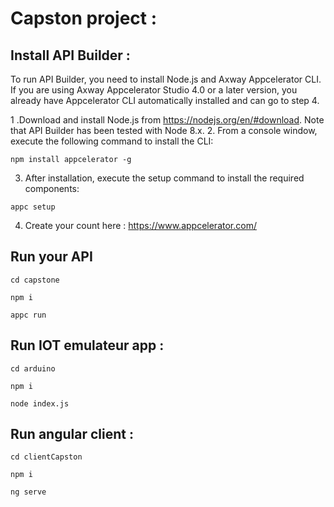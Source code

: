 # Capston project :

## Install API Builder :

To run API Builder, you need to install Node.js and Axway Appcelerator CLI. If you are using Axway Appcelerator Studio 4.0 or a later version, you already have Appcelerator CLI automatically installed and can go to step 4.

 1 .Download and install Node.js from https://nodejs.org/en/#download. Note that API Builder has been tested with Node 8.x.
 2. From a console window, execute the following command to install the CLI:
 
 ```
 npm install appcelerator -g
 ```
 3. After installation, execute the setup command to install the required components:
 
 ```
 appc setup
 ```
 
 4. Create your count here : https://www.appcelerator.com/
 
 ## Run your API
 
  ```
  cd capstone
 
  npm i
 
  appc run
   ```
 
 ## Run IOT emulateur app :
 ```
 cd arduino
 
 npm i
 
 node index.js
  ```
 
 ## Run angular client :
 
  ```
 cd clientCapston
 
 npm i

 ng serve
  ```
